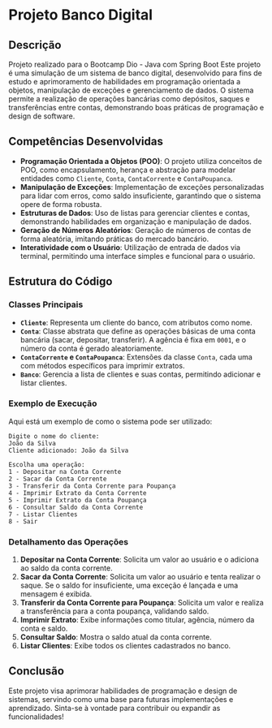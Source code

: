 
# Projeto Banco Digital

## Descrição
Projeto realizado para o Bootcamp Dio - Java com Spring Boot
Este projeto é uma simulação de um sistema de banco digital, desenvolvido para fins de estudo e aprimoramento de habilidades em programação orientada a objetos, manipulação de exceções e gerenciamento de dados. O sistema permite a realização de operações bancárias como depósitos, saques e transferências entre contas, demonstrando boas práticas de programação e design de software.

## Competências Desenvolvidas

- **Programação Orientada a Objetos (POO)**: O projeto utiliza conceitos de POO, como encapsulamento, herança e abstração para modelar entidades como `Cliente`, `Conta`, `ContaCorrente` e `ContaPoupanca`.
- **Manipulação de Exceções**: Implementação de exceções personalizadas para lidar com erros, como saldo insuficiente, garantindo que o sistema opere de forma robusta.
- **Estruturas de Dados**: Uso de listas para gerenciar clientes e contas, demonstrando habilidades em organização e manipulação de dados.
- **Geração de Números Aleatórios**: Geração de números de contas de forma aleatória, imitando práticas do mercado bancário.
- **Interatividade com o Usuário**: Utilização de entrada de dados via terminal, permitindo uma interface simples e funcional para o usuário.

## Estrutura do Código

### Classes Principais

- **`Cliente`**: Representa um cliente do banco, com atributos como nome.
- **`Conta`**: Classe abstrata que define as operações básicas de uma conta bancária (sacar, depositar, transferir). A agência é fixa em `0001`, e o número da conta é gerado aleatoriamente.
- **`ContaCorrente` e `ContaPoupanca`**: Extensões da classe `Conta`, cada uma com métodos específicos para imprimir extratos.
- **`Banco`**: Gerencia a lista de clientes e suas contas, permitindo adicionar e listar clientes.

### Exemplo de Execução

Aqui está um exemplo de como o sistema pode ser utilizado:

```plaintext
Digite o nome do cliente: 
João da Silva
Cliente adicionado: João da Silva

Escolha uma operação:
1 - Depositar na Conta Corrente
2 - Sacar da Conta Corrente
3 - Transferir da Conta Corrente para Poupança
4 - Imprimir Extrato da Conta Corrente
5 - Imprimir Extrato da Conta Poupança
6 - Consultar Saldo da Conta Corrente
7 - Listar Clientes
8 - Sair
```

### Detalhamento das Operações

1. **Depositar na Conta Corrente**: Solicita um valor ao usuário e o adiciona ao saldo da conta corrente.
2. **Sacar da Conta Corrente**: Solicita um valor ao usuário e tenta realizar o saque. Se o saldo for insuficiente, uma exceção é lançada e uma mensagem é exibida.
3. **Transferir da Conta Corrente para Poupança**: Solicita um valor e realiza a transferência para a conta poupança, validando saldo.
4. **Imprimir Extrato**: Exibe informações como titular, agência, número da conta e saldo.
5. **Consultar Saldo**: Mostra o saldo atual da conta corrente.
6. **Listar Clientes**: Exibe todos os clientes cadastrados no banco.

## Conclusão

Este projeto visa aprimorar habilidades de programação e design de sistemas, servindo como uma base para futuras implementações e aprendizado. Sinta-se à vontade para contribuir ou expandir as funcionalidades!

